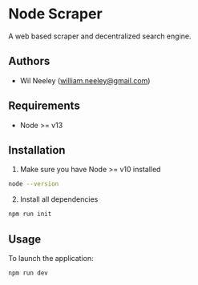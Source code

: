 # Node Scraper

A web based scraper and decentralized search engine.

## Authors

- Wil Neeley ([william.neeley@gmail.com](mailto:william.neeley@gmail.com))

## Requirements

- Node >= v13

## Installation

1) Make sure you have Node >= v10 installed

``` bash
node --version
```

2) Install all dependencies

``` bash
npm run init
```

## Usage

To launch the application:

``` bash
npm run dev
```